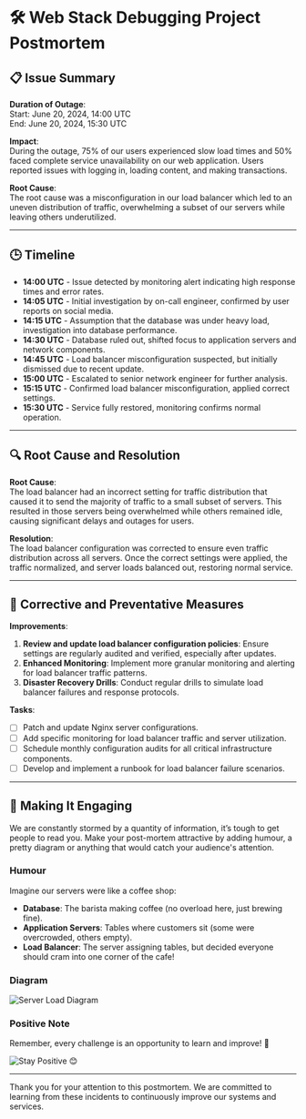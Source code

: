 # 🛠️ Web Stack Debugging Project Postmortem

## 📋 Issue Summary

**Duration of Outage**:  
Start: June 20, 2024, 14:00 UTC  
End: June 20, 2024, 15:30 UTC

**Impact**:  
During the outage, 75% of our users experienced slow load times and 50% faced complete service unavailability on our web application. Users reported issues with logging in, loading content, and making transactions.

**Root Cause**:  
The root cause was a misconfiguration in our load balancer which led to an uneven distribution of traffic, overwhelming a subset of our servers while leaving others underutilized.

---

## 🕒 Timeline

- **14:00 UTC** - Issue detected by monitoring alert indicating high response times and error rates.
- **14:05 UTC** - Initial investigation by on-call engineer, confirmed by user reports on social media.
- **14:15 UTC** - Assumption that the database was under heavy load, investigation into database performance.
- **14:30 UTC** - Database ruled out, shifted focus to application servers and network components.
- **14:45 UTC** - Load balancer misconfiguration suspected, but initially dismissed due to recent update.
- **15:00 UTC** - Escalated to senior network engineer for further analysis.
- **15:15 UTC** - Confirmed load balancer misconfiguration, applied correct settings.
- **15:30 UTC** - Service fully restored, monitoring confirms normal operation.

---

## 🔍 Root Cause and Resolution

**Root Cause**:  
The load balancer had an incorrect setting for traffic distribution that caused it to send the majority of traffic to a small subset of servers. This resulted in those servers being overwhelmed while others remained idle, causing significant delays and outages for users.

**Resolution**:  
The load balancer configuration was corrected to ensure even traffic distribution across all servers. Once the correct settings were applied, the traffic normalized, and server loads balanced out, restoring normal service.

---

## 🚀 Corrective and Preventative Measures

**Improvements**:  
1. **Review and update load balancer configuration policies**: Ensure settings are regularly audited and verified, especially after updates.
2. **Enhanced Monitoring**: Implement more granular monitoring and alerting for load balancer traffic patterns.
3. **Disaster Recovery Drills**: Conduct regular drills to simulate load balancer failures and response protocols.

**Tasks**:
- [ ] Patch and update Nginx server configurations.
- [ ] Add specific monitoring for load balancer traffic and server utilization.
- [ ] Schedule monthly configuration audits for all critical infrastructure components.
- [ ] Develop and implement a runbook for load balancer failure scenarios.

---

## 🎨 Making It Engaging

We are constantly stormed by a quantity of information, it’s tough to get people to read you. Make your post-mortem attractive by adding humour, a pretty diagram or anything that would catch your audience's attention.

### Humour
Imagine our servers were like a coffee shop:

- **Database**: The barista making coffee (no overload here, just brewing fine).
- **Application Servers**: Tables where customers sit (some were overcrowded, others empty).
- **Load Balancer**: The server assigning tables, but decided everyone should cram into one corner of the cafe!

### Diagram
![Server Load Diagram](https://github.com/your-repo/link-to-diagram)

### Positive Note
Remember, every challenge is an opportunity to learn and improve! 🌟

![Stay Positive](https://github.com/your-repo/link-to-positive-image) 😊

---

Thank you for your attention to this postmortem. We are committed to learning from these incidents to continuously improve our systems and services.

